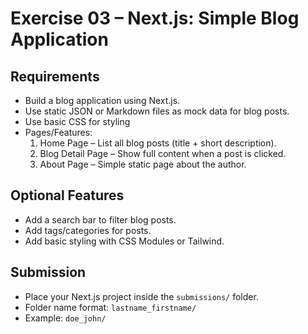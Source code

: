 # Exercise 03 – Next.js: Simple Blog Application

## Requirements
- Build a blog application using Next.js.
- Use static JSON or Markdown files as mock data for blog posts.
- Use basic CSS for styling
- Pages/Features:
  1. Home Page – List all blog posts (title + short description).
  2. Blog Detail Page – Show full content when a post is clicked.
  3. About Page – Simple static page about the author.

## Optional Features
- Add a search bar to filter blog posts.
- Add tags/categories for posts.
- Add basic styling with CSS Modules or Tailwind.

## Submission
- Place your Next.js project inside the `submissions/` folder.
- Folder name format: `lastname_firstname/`
- Example: `doe_john/`
